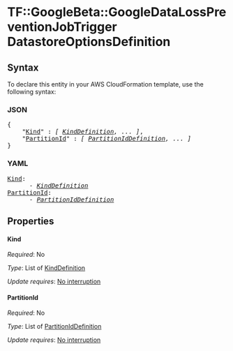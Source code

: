 # TF::GoogleBeta::GoogleDataLossPreventionJobTrigger DatastoreOptionsDefinition

## Syntax

To declare this entity in your AWS CloudFormation template, use the following syntax:

### JSON

<pre>
{
    "<a href="#kind" title="Kind">Kind</a>" : <i>[ <a href="kinddefinition.md">KindDefinition</a>, ... ]</i>,
    "<a href="#partitionid" title="PartitionId">PartitionId</a>" : <i>[ <a href="partitioniddefinition.md">PartitionIdDefinition</a>, ... ]</i>
}
</pre>

### YAML

<pre>
<a href="#kind" title="Kind">Kind</a>: <i>
      - <a href="kinddefinition.md">KindDefinition</a></i>
<a href="#partitionid" title="PartitionId">PartitionId</a>: <i>
      - <a href="partitioniddefinition.md">PartitionIdDefinition</a></i>
</pre>

## Properties

#### Kind

_Required_: No

_Type_: List of <a href="kinddefinition.md">KindDefinition</a>

_Update requires_: [No interruption](https://docs.aws.amazon.com/AWSCloudFormation/latest/UserGuide/using-cfn-updating-stacks-update-behaviors.html#update-no-interrupt)

#### PartitionId

_Required_: No

_Type_: List of <a href="partitioniddefinition.md">PartitionIdDefinition</a>

_Update requires_: [No interruption](https://docs.aws.amazon.com/AWSCloudFormation/latest/UserGuide/using-cfn-updating-stacks-update-behaviors.html#update-no-interrupt)

